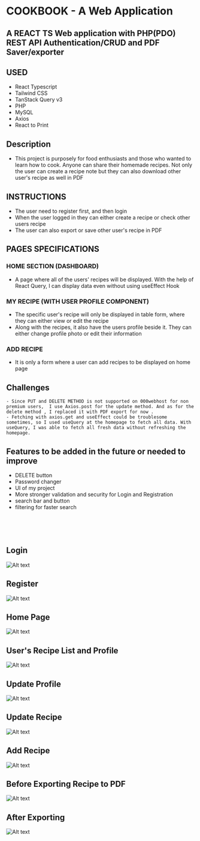 # COOKBOOK - A Web Application

## A REACT TS Web application with PHP(PDO) REST API Authentication/CRUD and PDF Saver/exporter

## USED

- React Typescript
- Tailwind CSS
- TanStack Query v3
- PHP
- MySQL
- Axios
- React to Print

## Description

- This project is purposely for food enthusiasts and those who wanted to learn how to cook. Anyone can share their homemade recipes. Not only the user can create a recipe note but they can also download other user's recipe as well in PDF

## INSTRUCTIONS

- The user need to register first, and then login
- When the user logged in they can either create a recipe or check other users recipe
- The user can also export or save other user's recipe in PDF

## PAGES SPECIFICATIONS

### HOME SECTION (DASHBOARD)

- A page where all of the users' recipes will be displayed. With the help of React Query, I can display data even without using useEffect Hook

### MY RECIPE (WITH USER PROFILE COMPONENT)

- The specific user's recipe will only be displayed in table form, where they can either view or edit the recipe
- Along with the recipes, it also have the users profile beside it. They can either change profile photo or edit their information

### ADD RECIPE

- It is only a form where a user can add recipes to be displayed on home page

## Challenges

    - Since PUT and DELETE METHOD is not supported on 000webhost for non premium users,  I use Axios.post for the update method. And as for the delete method , I replaced it with PDF export for now .
    - Fetching with axios.get and useEffect could be troublesome sometimes, so I used useQuery at the homepage to fetch all data. With useQuery, I was able to fetch all fresh data without refreshing the homepage.

## Features to be added in the future or needed to improve

- DELETE button
- Password changer
- UI of my project
- More stronger validation and security for Login and Registration
- search bar and button
- filtering for faster search

<br>
<br>
<br>

## Login

![Alt text](/screenshots/login.JPG)<br>

## Register

![Alt text](/screenshots/register.JPG)<br>

## Home Page

![Alt text](/screenshots/homepage.JPG)<br>

## User's Recipe List and Profile

![Alt text](/screenshots/users_recipelist_and_profile.JPG)<br>

## Update Profile

![Alt text](/screenshots/update_profile.JPG)<br>

## Update Recipe

![Alt text](/screenshots/update_recipe.JPG)<br>

## Add Recipe

![Alt text](/screenshots/add_recipe.JPG)<br>

## Before Exporting Recipe to PDF

![Alt text](/screenshots/before_saving_recipe.JPG)<br>

## After Exporting

![Alt text](/screenshots/after_saving_recipe.JPG)<br>
